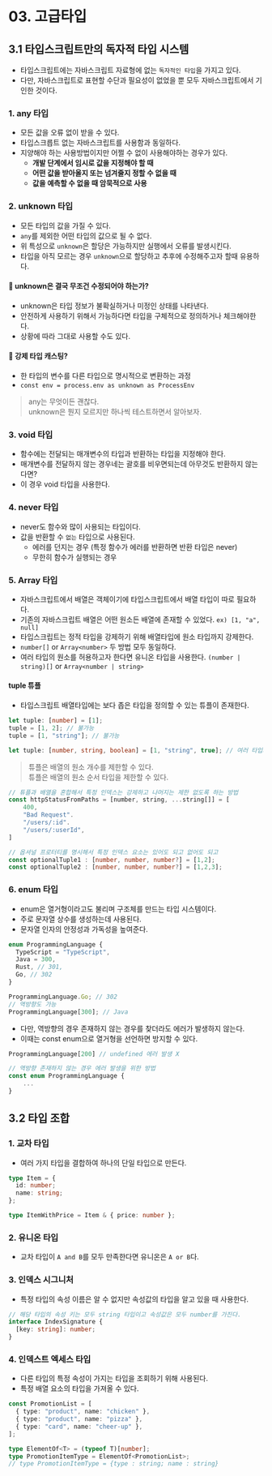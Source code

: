 # 03. 고급타입

## 3.1 타입스크립트만의 독자적 타입 시스템

- 타입스크립트에는 자바스크립트 자료형에 없는 `독자적인 타입`을 가지고 있다.
- 다만, 자바스크립트로 표현할 수단과 필요성이 없었을 뿐 모두 자바스크립트에서 기인한 것이다.

### 1. any 타입

- 모든 값을 오류 없이 받을 수 있다.
- 타입스크릅트 없는 자바스크립트를 사용함과 동일하다.
- 지양해야 하는 사용방법이지만 어쩔 수 없이 사용해야하는 경우가 있다.
  - **개발 단계에서 임시로 값을 지정해야 할 때**
  - **어떤 값을 받아올지 또는 넘겨줄지 정할 수 없을 때**
  - **값을 예측할 수 없을 때 암묵적으로 사용**

### 2. unknown 타입

- 모든 타입의 값을 가질 수 있다.
- `any`를 제외한 어떤 타입의 값으로 될 수 없다.
- 위 특성으로 `unknown`은 할당은 가능하지만 실행에서 오류를 발생시킨다.
- 타입을 아직 모르는 경우 `unknown`으로 할당하고 추후에 수정해주고자 할때 유용하다.

#### 🧐 unknown은 결국 무조건 수정되어야 하는가?

- unknown은 타입 정보가 불확실하거나 미정인 상태를 나타낸다.
- 안전하게 사용하기 위해서 가능하다면 타입을 구체적으로 정의하거나 체크해야한다.
- 상황에 따라 그대로 사용할 수도 있다.

#### 🧐 강제 타입 캐스팅?

- 한 타입의 변수를 다른 타입으로 명시적으로 변환하는 과정
- `const env = process.env as unknown as ProcessEnv`

> any는 무엇이든 괜찮다.  
> unknown은 뭔지 모르지만 하나씩 테스트하면서 알아보자.

### 3. void 타입

- 함수에는 전달되는 매개변수의 타입과 반환하는 타입을 지정해야 한다.
- 매개변수를 전달하지 않는 경우네는 괄호를 비우면되는데 아무것도 반환하지 않는다면?
- 이 경우 void 타입을 사용한다.

### 4. never 타입

- never도 함수와 많이 사용되는 타입이다.
- 값을 반환할 수 `없는` 타입으로 사용된다.
  - 에러를 던지는 경우 (특정 함수가 에러를 반환하면 반환 타입은 never)
  - 무한히 함수가 실행되는 경우

### 5. Array 타입

- 자바스크립트에서 배열은 객체이기에 타입스크립트에서 배열 타입이 따로 필요하다.
- 기존의 자바스크립트 배열은 어떤 원소든 배열에 존재할 수 있었다. `ex) [1, "a", null]`
- 타입스크립트는 정적 타입을 강제하기 위해 배열타입에 원소 타입까지 강제한다.
- `number[]` or `Array<number>` 두 방법 모두 동일하다.
- 여러 타입의 원소를 허용하고자 한다면 유니온 타입을 사용한다. `(number | string)[]` or `Array<number | string>`

#### tuple 튜플

- 타입스크립트 배열타입에는 보다 좁은 타입을 정의할 수 있는 튜플이 존재한다.

```ts
let tuple: [number] = [1];
tuple = [1, 2]; // 불가능
tuple = [1, "string"]; // 불가능

let tuple: [number, string, boolean] = [1, "string", true]; // 여러 타입과 혼합 가능
```

> 튜플은 배열의 원소 개수를 제한할 수 있다.  
> 튜플은 배열의 원소 순서 타입을 제한할 수 있다.

```ts
// 튜플과 배열을 혼합해서 특정 인덱스는 강제하고 나머지는 제한 없도록 하는 방법
const httpStatusFromPaths = [number, string, ...string[]] = [
    400,
    "Bad Request".
    "/users/:id".
    "/users/:userId",
]

// 옵셔널 프로터티를 명시해서 특정 인덱스 요소는 있어도 되고 없어도 되고
const optionalTuple1 : [number, number, number?] = [1,2];
const optionalTuple2 : [number, number, number?] = [1,2,3];
```

### 6. enum 타입

- enum은 열거형이라고도 불리며 구조체를 만드는 타입 시스템이다.
- 주로 문자열 상수를 생성하는데 사용된다.
- 문자열 인자의 안정성과 가독성을 높여준다.

```ts
enum ProgrammingLanguage {
  TypeScript = "TypeScript",
  Java = 300,
  Rust, // 301,
  Go, // 302
}

ProgrammingLanguage.Go; // 302
// 역방향도 가능
ProgrammingLanguage[300]; // Java
```

- 다만, 역방향의 경우 존재하지 않는 경우를 찾더라도 에러가 발생하지 않는다.
- 이때는 const enum으로 열거형을 선언하면 방지할 수 있다.

```ts
ProgrammingLanguage[200] // undefined 에러 발생 X

// 역방향 존재하지 않는 경우 에러 발생을 위한 방법
const enum ProgrammingLanguage {
    ...
}
```

## 3.2 타입 조합

### 1. 교차 타입

- 여러 가지 타입을 결합하여 하나의 단일 타입으로 만든다.

```ts
type Item = {
  id: number;
  name: string;
};

type ItemWithPrice = Item & { price: number };
```

### 2. 유니온 타입

- 교차 타입이 `A and B`를 모두 만족한다면 유니온은 `A or B`다.

### 3. 인덱스 시그니처

- 특정 타입의 속성 이름은 알 수 없지만 속성값의 타입을 알고 있을 때 사용한다.

```ts
// 해당 타입의 속성 키는 모두 string 타입이고 속성값은 모두 number를 가진다.
interface IndexSignature {
  [key: string]: number;
}
```

### 4. 인덱스트 엑세스 타입

- 다른 타입의 특정 속성이 가지는 타입을 조회하기 위해 사용된다.
- 특정 배열 요소의 타입을 가져올 수 있다.

```ts
const PromotionList = [
  { type: "product", name: "chicken" },
  { type: "product", name: "pizza" },
  { type: "card", name: "cheer-up" },
];

type ElementOf<T> = (typeof T)[number];
type PromotionItemType = ElementOf<PromotionList>;
// type PromotionItemType = {type : string; name : string}
```
